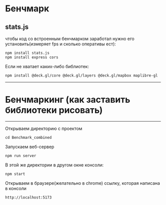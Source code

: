 # Бенчмарк
## stats.js
чтобы код со встроенным бенчмарком заработал нужно его установить(измеряет fps и сколько оперативы ест):
```
npm install stats.js
npm install express cors
```
Если не хватает каких-либо библиотек:
```
npm install @deck.gl/core @deck.gl/layers @deck.gl/mapbox maplibre-gl
```
___
# Бенчмаркинг (как заставить библиотеки рисовать) 
---
Открываем директорию с проектом
```
cd Benchmark_combined
```
Запускаем веб-сервер
```
npm run server
```
В этой же директории в другом окне консоли:
```
npm start
```
Открываем в браузере(желательно в chrome) ссылку, которая написана в консоли
```
http://localhost:5173
```
